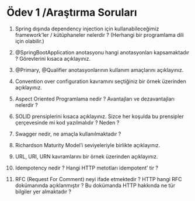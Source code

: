 # Ödev 1 /Araştırma Soruları

1. Spring dışında dependency injection için kullanabileceğimiz framework’ler / kütüphaneler nelerdir ? (Herhangi bir programlama dili için olabilir.)

2. @SpringBootApplication anotasyonu hangi anotasyonları kapsamaktadır ? Görevlerini kısaca açıklayınız.

3. @Primary, @Qualifier anotasyonlarının kullanım amaçlarını açıklayınız.

4. Convention over configuration kavramını seçtiğiniz bir örnek üzerinden açıklayınız.

5. Aspect Oriented Programlama nedir ? Avantajları ve dezavantajları nelerdir ?

6. SOLID prensiplerini kısaca açıklayınız. Sizce her koşulda bu prensipler çerçevesinde mi kod yazılmalıdır ? Neden ?

7. Swagger nedir, ne amaçla kullanılmaktadır ?

8. Richardson Maturity Model’i seviyeleriyle birlikte açıklayınız.

9. URL, URI, URN kavramlarını bir örnek üzerinden açıklayınız.

10. Idempotency nedir ? Hangi HTTP metotları idempotent’ tir ?

11. RFC (Request For Comment) neyi ifade etmektedir ? HTTP hangi RFC dokümanında açıklanmıştır ? Bu dokümanda HTTP hakkında ne tür bilgiler yer almaktadır ?
